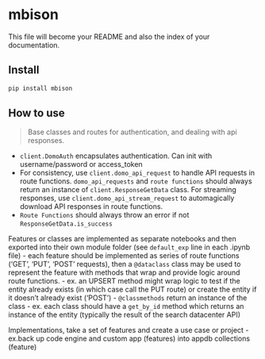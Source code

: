 # mbison


<!-- WARNING: THIS FILE WAS AUTOGENERATED! DO NOT EDIT! -->

This file will become your README and also the index of your
documentation.

## Install

``` sh
pip install mbison
```

## How to use

> Base classes and routes for authentication, and dealing with api
> responses.

- `client.DomoAuth` encapsulates authentication. Can init with
  username/password or access_token
- For consistency, use `client.domo_api_request` to handle API requests
  in route functions. `domo_api_requests` and `route functions` should
  always return an instance of `client.ResponseGetData` class. For
  streaming responses, use `client.domo_api_stream_request` to
  automagically download API responses in route functions.
- `Route Functions` should always throw an error if not
  `ResponseGetData.is_success`

Features or classes are implemented as separate notebooks and then
exported into their own module folder (see `default_exp` line in each
.ipynb file) - each feature should be implemented as series of route
functions (‘GET’, ‘PUT’, ‘POST’ requests), then a `@dataclass` class may
be used to represent the feature with methods that wrap and provide
logic around route functions. - ex. an UPSERT method might wrap logic to
test if the entity already exists (in which case call the PUT route) or
create the entity if it doesn’t already exist (‘POST’) - `@classmethods`
return an instance of the class - ex. each class should have a
`get_by_id` method which returns an instance of the entity (typically
the result of the search datacenter API)

Implementations, take a set of features and create a use case or
project - ex.back up code engine and custom app (features) into appdb
collections (feature)

